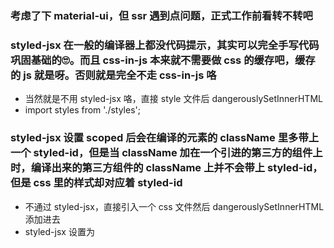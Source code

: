### 考虑了下 material-ui，但 ssr 遇到点问题，正式工作前看转不转吧

### styled-jsx 在一般的编译器上都没代码提示，其实可以完全手写代码巩固基础的🙄。而且 css-in-js 本来就不需要做 css 的缓存吧，缓存的 js 就是呀。否则就是完全不走 css-in-js 咯
+ 当然就是不用 styled-jsx 咯，直接 style 文件后 dangerouslySetInnerHTML
+ import styles from './styles'; <style jsx>{styles}</style>

### styled-jsx 设置 scoped 后会在编译的元素的 className 里多带上一个 styled-id，但是当 className 加在一个引进的第三方的组件上时，编译出来的第三方组件的 className 上并不会带上 styled-id，但是 css 里的样式却对应着 styled-id
+ 不通过 styled-jsx，直接引入一个 css 文件然后 dangerouslySetInnerHTML 添加进去
+ styled-jsx 设置为 <style jsx global> 后不会带上 scoped id，但是该 style 下全部样式均为全局
+ [styled-jsx 设置为 <style jsx>，具体不需要加上 scoped id 的元素加上 :global 标识](https://github.com/zeit/styled-jsx#one-off-global-selectors)
